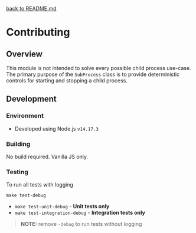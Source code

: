 [back to README.md](README.md)

# Contributing

## Overview
This module is not intended to solve every possible child process use-case.  The primary purpose of
the `SubProcess` class is to provide deterministic controls for starting and stopping a child
process.


## Development

### Environment

- Developed using Node.js `v14.17.3`

### Building
No build required.  Vanilla JS only.

### Testing

To run all tests with logging
```
make test-debug
```

- `make test-unit-debug` - **Unit tests only**
- `make test-integration-debug` - **Integration tests only**

> **NOTE:** remove `-debug` to run tests without logging
